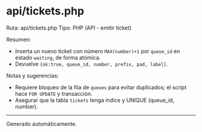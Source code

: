 # api/tickets.php

Ruta: api/tickets.php
Tipo: PHP (API - emitir ticket)

Resumen:
- Inserta un nuevo ticket con número `MAX(number)+1` por `queue_id` en estado `waiting`, de forma atómica.
- Devuelve `{ok:true, queue_id, number, prefix, pad, label}`.

Notas y sugerencias:
- Requiere bloqueo de la fila de `queues` para evitar duplicados; el script hace `FOR UPDATE` y transacción.
- Asegurar que la tabla `tickets` tenga índice y UNIQUE (queue_id, number).

---
Generado automáticamente.